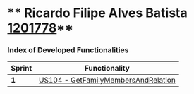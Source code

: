 ** Ricardo Filipe Alves Batista [1201778](./)** 
===============================


### Index of Developed Functionalities ###


| Sprint | Functionality     |
|--------|--------------------|
| **1**  | [US104 - GetFamilyMembersAndRelation](../sprint1/user_stories/US104_GetFamilyMembersAndRelation.md) |


